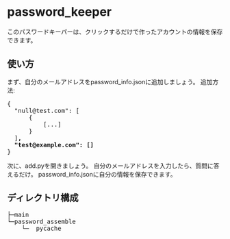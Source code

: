 # password_keeper
このパスワードキーパーは、クリックするだけで作ったアカウントの情報を保存できます。

## 使い方
まず、自分のメールアドレスをpassword_info.jsonに追加しましょう。
追加方法: 
<pre>
{
  "null@test.com": [
      {
          [...]
      }
  ]<b>,
  "test@example.com": []</b>
}
</pre>

次に、add.pyを開きましょう。
自分のメールアドレスを入力したら、質問に答えるだけ。
password_info.jsonに自分の情報を保存できます。

## ディレクトリ構成
<pre>
├─main
└─password_assemble
    └─__pycache__
</pre>


